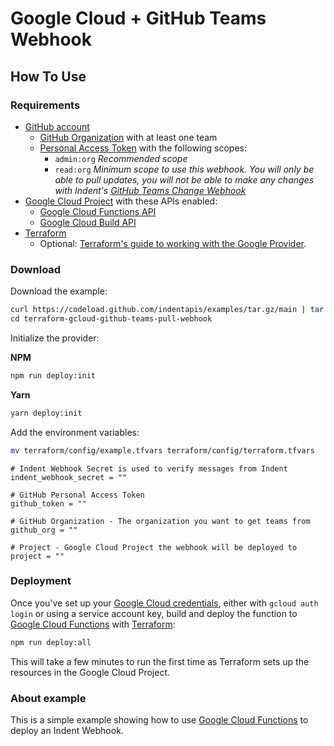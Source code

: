# Google Cloud + GitHub Teams Webhook

## How To Use

### Requirements

- [GitHub account](https://github.com/)
  - [GitHub Organization](https://github.com/account/organizations) with at least one team
  - [Personal Access Token](https://docs.github.com/en/github/authenticating-to-github/keeping-your-account-and-data-secure/creating-a-personal-access-token) with the following scopes:
    - `admin:org` _Recommended scope_
    - `read:org` _Minimum scope to use this webhook. You will only be able to pull updates, you will not be able to make any changes with Indent's [GitHub Teams Change Webhook](https://github.com/indentapis/examples/tree/ID-903/webhooks/change/terraform-gcloud-github-teams-webhook)_
- [Google Cloud Project](https://cloud.google.com/) with these APIs enabled:
  - [Google Cloud Functions API](https://cloud.google.com/functions)
  - [Google Cloud Build API](https://console.cloud.google.com/cloud-build)
- [Terraform](https://terraform.io)
  - Optional: [Terraform's guide to working with the Google Provider](https://registry.terraform.io/providers/hashicorp/google/latest/docs/guides/getting_started).

### Download

Download the example:

```bash
curl https://codeload.github.com/indentapis/examples/tar.gz/main | tar -xz --strip=3 examples-main/webhooks/pull/terraform-gcloud-github-teams-pull-webhook \
cd terraform-gcloud-github-teams-pull-webhook
```

Initialize the provider:

**NPM**

```bash
npm run deploy:init
```

**Yarn**

```bash
yarn deploy:init
```

Add the environment variables:

```bash
mv terraform/config/example.tfvars terraform/config/terraform.tfvars
```

```hcl
# Indent Webhook Secret is used to verify messages from Indent
indent_webhook_secret = ""

# GitHub Personal Access Token
github_token = ""

# GitHub Organization - The organization you want to get teams from
github_org = ""

# Project - Google Cloud Project the webhook will be deployed to
project = ""
```

### Deployment

Once you've set up your [Google Cloud credentials](https://indent.com/docs/webhooks/deploy#deploying-on-google-cloud), either with `gcloud auth login` or using a service account key, build and deploy the function to [Google Cloud Functions](https://console.cloud.google.com/functions) with [Terraform](https://terraform.io/):

```bash
npm run deploy:all
```

This will take a few minutes to run the first time as Terraform sets up the resources in the Google Cloud Project.

### About example

This is a simple example showing how to use [Google Cloud Functions](https://cloud.google.com/) to deploy an Indent Webhook.
